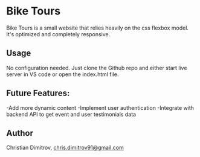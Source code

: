 # Bike Tours
Bike Tours is a small website that relies heavily on the css flexbox model.
It's optimized and completely responsive.

## Usage

No configuration needed. Just clone the Github repo and either start live server in VS code
or open the index.html file.

## Future Features:

-Add more dynamic content
-Implement user authentication
-Integrate with backend API to get event and user testimonials data


## Author

Christian Dimitrov, chris.dimitrov91@gmail.com
